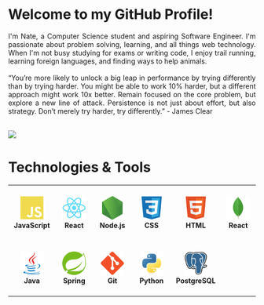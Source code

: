 # Welcome to my GitHub Profile! 

<div align="justify">
    I'm Nate, a Computer Science student and aspiring Software Engineer. I'm passionate about problem solving, learning, and all things web technology. 
    When I'm not busy studying for exams or writing code, I enjoy trail running, learning foreign languages, and finding ways to help animals. 
<br>
<br>
    “You’re more likely to unlock a big leap in performance by trying differently than by trying harder. You might be able to work 10% harder, but a different approach might work 10x better. Remain focused on the core problem, but         explore a new line of attack. Persistence is not just about effort, but also strategy. Don’t merely try harder, try differently.” - James Clear

<br/><a href="https://www.linkedin.com/in/nathan-edge/"><img src="https://img.shields.io/badge/linkedin-%230077B5.svg?&style=for-the-badge&logo=linkedin&logoColor=white" height=25></a>


# Technologies & Tools

<table>
  <tr>
    <td align="center" height="108" width="108">
      <img
        src="https://github.com/devicons/devicon/blob/v2.15.1/icons/javascript/javascript-plain.svg"
        width="48"
        height="48"
        alt="JavaScript"
      />
      <br /><strong>JavaScript</strong>
    </td>
    <td align="center" height="108" width="108">
      <img
        src="https://github.com/devicons/devicon/blob/v2.15.1/icons/react/react-original.svg"
        width="48"
        height="48"
        alt="React"
      />
      <br /><strong>React</strong>
    </td>
    <td align="center" height="108" width="108">
      <img
        src="https://github.com/devicons/devicon/blob/v2.15.1/icons/nodejs/nodejs-original.svg"
        width="48"
        height="48"
        alt="Node.js"
      />
      <br /><strong>Node.js</strong>
    </td>
    <td align="center" height="108" width="108">
      <img
        src="https://github.com/devicons/devicon/blob/v2.15.1/icons/css3/css3-original.svg"
        width="48"
        height="48"
        alt="CSS"
      />
      <br /><strong>CSS</strong>
    </td>
    <td align="center" height="108" width="108">
      <img
        src="https://github.com/devicons/devicon/blob/v2.15.1/icons/html5/html5-original.svg"
        width="48"
        height="48"
        alt="HTML"
      />
      <br /><strong>HTML</strong>
    <td align="center" height="108" width="108">
      <img
        src="https://github.com/devicons/devicon/blob/v2.15.1/icons/mongodb/mongodb-original.svg"
        width="48"
        height="48"
        alt="MongoDB"
      />
      <br /><strong>React</strong>
    </td>
        </tr>
    <td align="center" height="108" width="108">
      <img
        src="https://github.com/devicons/devicon/blob/v2.15.1/icons/java/java-original.svg"
        width="48"
        height="48"
        alt="Java"
      />
      <br /><strong>Java</strong>
    </td>
    <td align="center" height="108" width="108">
      <img
        src="https://github.com/devicons/devicon/blob/v2.15.1/icons/spring/spring-original.svg"
        width="48"
        height="48"
        alt="Spring"
      />
      <br /><strong>Spring</strong>
    </td>
    </td>
    <td align="center" height="108" width="108">
      <img
        src="https://github.com/devicons/devicon/blob/v2.15.1/icons/git/git-original.svg"
        width="48"
        height="48"
        alt="Git"
      />
      <br /><strong>Git</strong>
    </td>
    <td align="center" height="108" width="108">
      <img
        src="https://github.com/devicons/devicon/blob/v2.15.1/icons/python/python-original.svg"
        width="48"
        height="48"
        alt="Python"
      />
      <br /><strong>Python</strong>
    </td>
    <td align="center" height="108" width="108">
      <img
        src="https://github.com/devicons/devicon/blob/v2.15.1/icons/postgresql/postgresql-original.svg"
        width="48"
        height="48"
        alt="PostgreSQL"
      />
      <br /><strong>PostgreSQL</strong>
    </td>
    
